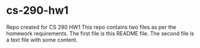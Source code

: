 # cs-290-hw1
Repo created for CS 290 HW1
This repo contains two files as per the homework requirements.
The first file is this README file.
The second file is a text file with some content.

